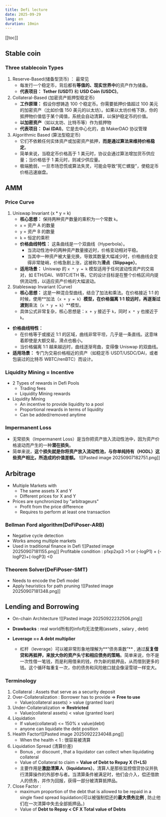 ```yaml
---
title: Defi lecture
date: 2025-09-29
lang: en
duration: 10min
---
```


[[toc]]

## Stable coin

### Three stablecoin Types

1. Reserve-Based(储备型货币) ： 最常见
   - 每发行一个稳定币，背后都有**等值的、现实世界中**的资产作为储备。
   - **代表项目：** **Tether (USDT)** 和 **USD Coin (USDC)**。
2. Collateral-Based (加密资产抵押型稳定币)
   - **工作原理：** 假设你想铸造 100 个稳定币。你需要抵押价值超过 100 美元的加密资产（比如价值 150 美元的以太坊）。如果以太坊价格下跌，你的抵押物价值低于某个阈值，系统会自动清算，以保护稳定币的价值。
   - **以加密资产**（如以太坊、比特币等）作为抵押物
   - **代表项目：** **Dai (DAI)**。它是去中心化的，由 MakerDAO 协议管理
3. Algorithmic Based (算法型稳定币)
   - 它们不依赖任何实体资产或加密资产抵押，**而是通过算法来维持价格稳定**。
   - 简单来说，当稳定币价格高于 1 美元时，协议会通过算法增加货币供应量；当价格低于 1 美元时，则减少供应量。
   - 极端脆弱，一旦市场恐慌或算法失灵，可能会导致“死亡螺旋”，使稳定币价格迅速崩盘。

## AMM

### Price Curve

1. Uniswap Invariant (x \* y = k)
   - **核心思想：** 保持两种资产数量的乘积为一个常数 `k`。
   - `x` = 资产 A 的数量
   - `y` = 资产 B 的数量
   - `k` = 恒定的乘积
   - **价格曲线特性：** 这条曲线是一个双曲线（Hyperbola）。
     - 当流动性池中的两种资产数量接近时，价格变动相对平稳。
     - 当其中一种资产被大量兑换，导致其数量大幅减少时，价格曲线会变得非常陡峭，价格急剧上涨，这被称为**滑点（Slippage）**。
   - **适用场景：** Uniswap 的 `x * y = k` 模型适用于任何波动性资产的交易对，如 ETH/DAI、WBTC/ETH 等。它的设计目标是在整个价格区间内提供流动性，以适应资产价格的大幅波动。
2. Stableswap Invariant (Curve)
   - **核心思想：** 这是一种混合型曲线，结合了加法和乘法。在价格接近 1:1 的时候，使用**加法（`x + y = k`）**模型，在价格偏离 1:1 较远时，再逐渐过渡到**乘法（`x * y = k`）**模型。
   - 具体公式非常复杂，核心思想是：`x + y` 接近于 `k`，同时 `x * y` 也接近于 `k`。

- **价格曲线特性：**
  - 在价格等于或接近 1:1 的区域，曲线非常平坦，几乎是一条直线。这意味着即使是大额交易，滑点也极小。
  - 当价格偏离 1:1 越来越远时，曲线逐渐弯曲，变得像 Uniswap 的双曲线。
- **适用场景：** 专门为交易价格相近的资产（如稳定币 USDT/USDC/DAI，或者包装过的比特币 WBTC/renBTC）而设计。

### Liquidity Mining = Incentive

- 2 Types of rewards in Defi Pools
  - Trading fees
  - Liquidity Mining rewards
- Liquidity Mining
  - An incentive to provide liquidity to a pool
  - Proportional rewards in terms of liquidity
  - Can be added/removed anytime

### Impermanent Loss

- 无常损失（Impermanent Loss）是当你把资产放入流动性池中，因为资产价格波动而产生的一种**潜在损失**。
- 简单来说，**这个损失就是你将资产放入流动性池，与你单纯持有（HODL）这些资产相比，所造成的价值差额。**
  ![[Pasted image 20250907182751.png]]

## Arbitrage

- Multiple Markets with
  - The same assets X and Y
  - Different prices for X and Y
- Prices are synchronized by "arbitrageurs"
  - Profit from the price difference
  - Requires to perform at least one transaction

### Bellman Ford algorithm(DeFiPoser-ARB)

- Negative cycle detection
- Works among multiple markets
- Used in traditional finance in Defi
  ![[Pasted image 20250907181155.png]]
  Profitable condition : p1xp2xp3 >1 or (-logP1) + (-logP2)+(-logP3) <0

### Theorem Solver(DeFiPoser-SMT)

- Needs to encode the Defi model
- Apply heuristics for path pruning
  ![[Pasted image 20250907181348.png]]

## Lending and Borrowing

- On-chain Architecture ![[Pasted image 20250922232506.png]]

- **Drawbacks** : real world所有的info均无法使用(assets , salary , debt)
- **Leverage == A debt multiplier**
  - 杠杆（leverage）可以被非常形象地理解为**“债务乘数”** , 通过**反复借贷和再抵押，来放大你的资产头寸和相应债务的策略**。简单来说，你不是一次性借一笔钱，而是利用借来的钱，作为新的抵押品，从而借到更多的钱。这个循环每重复一次，你的债务和风险敞口就会像滚雪球一样变大。

### Terminology

1. Collateral : Assets that serve as a security deposit
2. Over-Collateralization : Borrower has to provide => **Free to use**
   - Value(collateral assets) > value (granted loan)
3. Under-Collateralization => **Restricted**
   - Value(collateral assets) < value (granted loan)
4. Liquidation
   - If value(collateral) <= 150% x value(debt)
   - anyone can liquidate the debt position
5. Health Factor![[Pasted image 20250922234048.png]]
   - When the health < 1 : 很容易被清算
6. Liquidation Spread (清算价差)
   - Bonus , or discount , that a liquidator can collect when liquidating collateral
   - Value of Collateral to claim = **Value of Debt to Repay X (1+LS)**
   - 主要作用是**激励清算人（liquidators）**。清算人是那些监控借贷协议并执行清算操作的外部参与者。当清算条件被满足时，他们会介入，偿还借款人的债务，并作为回报，获得一部分被清算抵押品。
7. Close Factor :
   - maximum proportion of the debt that is allowed to be repaid in a single fixed spread liquidation(可以被强制偿还的**最大债务比例** , 防止他们在一次清算中失去全部抵押品。)
   - Value of **Debt to Repay < CF X Total value of Debts**
